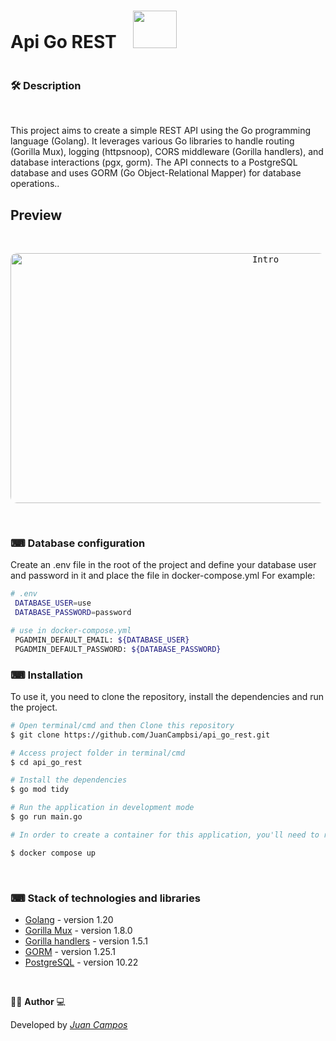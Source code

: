 <div style="width:100%; display: flex; align-items: center;">
  <h1>Api Go REST
   <img src="https://cdn.jsdelivr.net/gh/devicons/devicon/icons/go/go-original-wordmark.svg" height="60" width="70" style="margin-bottom: -15px; z-index: -10; margin-left: 1.25rem"/>
  </h1> 
</div>



### 🛠  Description   

</br>

This project aims to create a simple REST API using the Go programming language (Golang). It leverages various Go libraries to handle routing (Gorilla Mux), logging (httpsnoop), CORS middleware (Gorilla handlers), and database interactions (pgx, gorm). The API connects to a PostgreSQL database and uses GORM (Go Object-Relational Mapper) for database operations..


## Preview 

</br>

<p align="center">
  <kbd>
 <img width="800" style="border-radius: 10px" height="400" src="" alt="Intro"> 
  </kbd>
  </br>
</p>

</br>

### ⌨ Database configuration
Create an .env file in the root of the project and define your database user and password in it and place the file in docker-compose.yml
For example:

```bash
# .env
 DATABASE_USER=use
 DATABASE_PASSWORD=password

# use in docker-compose.yml 
 PGADMIN_DEFAULT_EMAIL: ${DATABASE_USER}
 PGADMIN_DEFAULT_PASSWORD: ${DATABASE_PASSWORD}   

```

### ⌨ Installation
To use it, you need to clone the repository, install the dependencies and run the project.

```bash
# Open terminal/cmd and then Clone this repository
$ git clone https://github.com/JuanCampbsi/api_go_rest.git

# Access project folder in terminal/cmd
$ cd api_go_rest

# Install the dependencies
$ go mod tidy

# Run the application in development mode
$ go run main.go

# In order to create a container for this application, you'll need to run a specific Docker command. Please ensure that Docker is already installed on your machine before proceeding. If you don't have Docker installed, you can download it from the [official website](https://www.docker.com/products/docker-desktop).

$ docker compose up                                 

```

</br>	

### ⌨ Stack of technologies and libraries

-   [Golang](https://go.dev/doc/) - version 1.20
-   [Gorilla Mux](https://github.com/gorilla/mux/) - version 1.8.0
-   [Gorilla handlers](https://github.com/gorilla/handlers/) - version 1.5.1
-   [GORM](https://gorm.io/gorm ) - version 1.25.1
-   [PostgreSQL](https://www.postgresql.org/download/) - version 10.22 
 
</br>

👨‍💻 **Author** 💻

Developed by [_Juan Campos_](https://www.linkedin.com/in/juancampos-ferreira/)